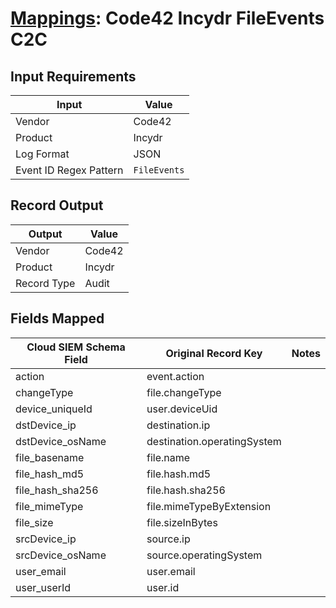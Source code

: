 # [Mappings](README.md): Code42 Incydr FileEvents C2C

## Input Requirements

|Input|Value|
|-----|-----|
|Vendor|Code42|
|Product|Incydr|
|Log Format|JSON|
|Event ID Regex Pattern|`FileEvents`|

## Record Output

|Output|Value|
|------|-----|
|Vendor|Code42|
|Product|Incydr|
|Record Type|Audit|

## Fields Mapped

|Cloud SIEM Schema Field|Original Record Key|Notes|
|-----------------------|-------------------|-----|
|action|event.action||
|changeType|file.changeType||
|device_uniqueId|user.deviceUid||
|dstDevice_ip|destination.ip||
|dstDevice_osName|destination.operatingSystem||
|file_basename|file.name||
|file_hash_md5|file.hash.md5||
|file_hash_sha256|file.hash.sha256||
|file_mimeType|file.mimeTypeByExtension||
|file_size|file.sizeInBytes||
|srcDevice_ip|source.ip||
|srcDevice_osName|source.operatingSystem||
|user_email|user.email||
|user_userId|user.id||

